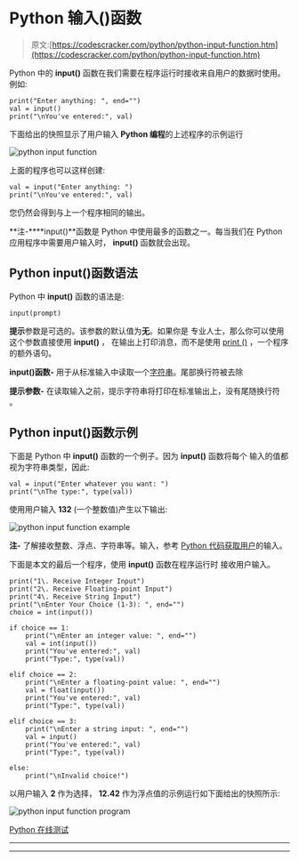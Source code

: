 # Python 输入()函数

> 原文:[https://codescracker.com/python/python-input-function.htm](https://codescracker.com/python/python-input-function.htm)

Python 中的 **input()** 函数在我们需要在程序运行时接收来自用户的数据时使用。 例如:

```
print("Enter anything: ", end="")
val = input()
print("\nYou've entered:", val)
```

下面给出的快照显示了用户输入 **Python 编程**的上述程序的示例运行

![python input function](../Images/f3d8bfbe4b1c028dcb1ebd042a0f2ee0.png)

上面的程序也可以这样创建:

```
val = input("Enter anything: ")
print("\nYou've entered:", val)
```

您仍然会得到与上一个程序相同的输出。

**注-****input()**函数是 Python 中使用最多的函数之一。每当我们在 Python 应用程序中需要用户输入时， **input()** 函数就会出现。

## Python input()函数语法

Python 中 **input()** 函数的语法是:

```
input(prompt)
```

**提示**参数是可选的。该参数的默认值为**无**。如果你是 专业人士，那么你可以使用这个参数直接使用 **input()** ， 在输出上打印消息，而不是使用 [print ()](/python/python-print-statement.htm) ，一个程序的额外语句。

**input()函数-** 用于从标准输入中读取一个[字符串](/python/python-strings.htm)。尾部换行符被去除

**提示参数-** 在读取输入之前，提示字符串将打印在标准输出上，没有尾随换行符 。

## Python input()函数示例

下面是 Python 中 **input()** 函数的一个例子。因为 **input()** 函数将每个 输入的值都视为字符串类型，因此:

```
val = input("Enter whatever you want: ")
print("\nThe type:", type(val))
```

使用用户输入 **132** (一个整数值)产生以下输出:

![python input function example](../Images/01a53641f8bde629a239e48cdf212051.png)

**注-** 了解接收整数、浮点、字符串等。输入，参考 [Python 代码获取用户](/python/program/python-program-get-input-from-user.htm)的输入。

下面是本文的最后一个程序，使用 **input()** 函数在程序运行时 接收用户输入。

```
print("1\. Receive Integer Input")
print("2\. Receive Floating-point Input")
print("4\. Receive String Input")
print("\nEnter Your Choice (1-3): ", end="")
choice = int(input())

if choice == 1:
    print("\nEnter an integer value: ", end="")
    val = int(input())
    print("You've entered:", val)
    print("Type:", type(val))

elif choice == 2:
    print("\nEnter a floating-point value: ", end="")
    val = float(input())
    print("You've entered:", val)
    print("Type:", type(val))

elif choice == 3:
    print("\nEnter a string input: ", end="")
    val = input()
    print("You've entered:", val)
    print("Type:", type(val))

else:
    print("\nInvalid choice!")
```

以用户输入 **2** 作为选择， **12.42** 作为浮点值的示例运行如下面给出的快照所示:

![python input function program](../Images/f489fc4e97cd01a985211d6af13cff25.png)

[Python 在线测试](/exam/showtest.php?subid=10)

* * *

* * *